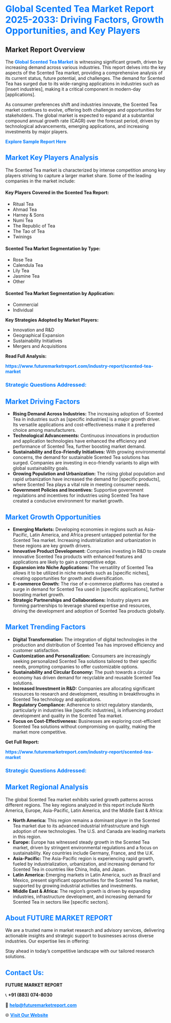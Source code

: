 <h1 style="color: #007BFF;">Global Scented Tea Market Report 2025-2033: Driving Factors, Growth Opportunities, and Key Players</h1>

<section id="overview">
<h2>Market Report Overview</h2>
<p>The <a href="https://www.futuremarketreport.com/industry-report/scented-tea-market" style="color: #007BFF; text-decoration: none;"><strong>Global Scented Tea Market</strong></a> is witnessing significant growth, driven by increasing demand across various industries. This report delves into the key aspects of the Scented Tea market, providing a comprehensive analysis of its current status, future potential, and challenges. The demand for Scented Tea has surged due to its wide-ranging applications in industries such as [insert industries], making it a critical component in modern-day [applications].</p>
<p>As consumer preferences shift and industries innovate, the Scented Tea market continues to evolve, offering both challenges and opportunities for stakeholders. The global market is expected to expand at a substantial compound annual growth rate (CAGR) over the forecast period, driven by technological advancements, emerging applications, and increasing investments by major players.</p>
</section>

<section id="overview">
<p><a href="https://www.futuremarketreport.com/request-sample/reportId=92616" style="color: #007BFF; text-decoration: none;"><strong>Explore Sample Report Here</strong></a></p>
</section>

<section id="key-players">
<h2 style="color: #007BFF;">Market Key Players Analysis</h2>
<p>The Scented Tea market is characterized by intense competition among key players striving to capture a larger market share. Some of the leading companies in the market include:</p>
<h4>Key Players Covered in the Scented Tea Report:</h4>
<ul><li>Ritual Tea</li><li>Ahmad Tea</li><li>Harney &amp; Sons</li><li>Numi Tea</li><li>The Republic of Tea</li><li>The Tao of Tea</li><li>Twinings</li></ul>
<h4>Scented Tea Market Segmentation by Type:</h4>
<ul><li>Rose Tea</li><li>Calendula Tea</li><li>Lily Tea</li><li>Jasmine Tea</li><li>Other</li></ul>

<h4>Scented Tea Market Segmentation by Application:</h4>
<ul><li>Commercial</li><li>Individual</li></ul>
<p><strong>Key Strategies Adopted by Market Players:</strong></p>
<ul>
<li>Innovation and R&D</li>
<li>Geographical Expansion</li>
<li>Sustainability Initiatives</li>
<li>Mergers and Acquisitions</li>
</ul>
</section>

<section>
<p><strong>Read Full Analysis: </strong></p><a href="https://www.futuremarketreport.com/industry-report/scented-tea-market" style="color: #007BFF; text-decoration: none;"><strong>https://www.futuremarketreport.com/industry-report/scented-tea-market</strong></a>
<h3 style="color: #007BFF;">Strategic Questions Addressed:</h3>
</section>

<section id="driving-factors">
<h2 style="color: #007BFF;">Market Driving Factors</h2>
<ul>
<li><strong>Rising Demand Across Industries:</strong> The increasing adoption of Scented Tea in industries such as [specific industries] is a major growth driver. Its versatile applications and cost-effectiveness make it a preferred choice among manufacturers.</li>
<li><strong>Technological Advancements:</strong> Continuous innovations in production and application technologies have enhanced the efficiency and performance of Scented Tea, further boosting market demand.</li>
<li><strong>Sustainability and Eco-Friendly Initiatives:</strong> With growing environmental concerns, the demand for sustainable Scented Tea solutions has surged. Companies are investing in eco-friendly variants to align with global sustainability goals.</li>
<li><strong>Growing Population and Urbanization:</strong> The rising global population and rapid urbanization have increased the demand for [specific products], where Scented Tea plays a vital role in meeting consumer needs.</li>
<li><strong>Government Policies and Incentives:</strong> Supportive government regulations and incentives for industries using Scented Tea have created a conducive environment for market growth.</li>
</ul>
</section>

<section id="growth-opportunities">
<h2 style="color: #007BFF;">Market Growth Opportunities</h2>
<ul>
<li><strong>Emerging Markets:</strong> Developing economies in regions such as Asia-Pacific, Latin America, and Africa present untapped potential for the Scented Tea market. Increasing industrialization and urbanization in these regions are key growth drivers.</li>
<li><strong>Innovative Product Development:</strong> Companies investing in R&D to create innovative Scented Tea products with enhanced features and applications are likely to gain a competitive edge.</li>
<li><strong>Expansion into Niche Applications:</strong> The versatility of Scented Tea allows it to be utilized in niche markets such as [specific niches], creating opportunities for growth and diversification.</li>
<li><strong>E-commerce Growth:</strong> The rise of e-commerce platforms has created a surge in demand for Scented Tea used in [specific applications], further boosting market growth.</li>
<li><strong>Strategic Partnerships and Collaborations:</strong> Industry players are forming partnerships to leverage shared expertise and resources, driving the development and adoption of Scented Tea products globally.</li>
</ul>
</section>

<section id="trending-factors">
<h2 style="color: #007BFF;">Market Trending Factors</h2>
<ul>
<li><strong>Digital Transformation:</strong> The integration of digital technologies in the production and distribution of Scented Tea has improved efficiency and customer satisfaction.</li>
<li><strong>Customization and Personalization:</strong> Consumers are increasingly seeking personalized Scented Tea solutions tailored to their specific needs, prompting companies to offer customizable options.</li>
<li><strong>Sustainability and Circular Economy:</strong> The push towards a circular economy has driven demand for recyclable and reusable Scented Tea solutions.</li>
<li><strong>Increased Investment in R&D:</strong> Companies are allocating significant resources to research and development, resulting in breakthroughs in Scented Tea technology and applications.</li>
<li><strong>Regulatory Compliance:</strong> Adherence to strict regulatory standards, particularly in industries like [specific industries], is influencing product development and quality in the Scented Tea market.</li>
<li><strong>Focus on Cost-Effectiveness:</strong> Businesses are exploring cost-efficient Scented Tea solutions without compromising on quality, making the market more competitive.</li>
</ul>
</section>

<section>
<p><strong>Get Full Report: </strong></p><a href="https://www.futuremarketreport.com/industry-report/scented-tea-market" style="color: #007BFF; text-decoration: none;"><strong>https://www.futuremarketreport.com/industry-report/scented-tea-market</strong></a>
<h3 style="color: #007BFF;">Strategic Questions Addressed:</h3>
</section>


<section id="regional-analysis">
<h2 style="color: #007BFF;">Market Regional Analysis</h2>
<p>The global Scented Tea market exhibits varied growth patterns across different regions. The key regions analyzed in this report include North America, Europe, Asia-Pacific, Latin America, and the Middle East & Africa:</p>
<ul>
<li><strong>North America:</strong> This region remains a dominant player in the Scented Tea market due to its advanced industrial infrastructure and high adoption of new technologies. The U.S. and Canada are leading markets in this region.</li>
<li><strong>Europe:</strong> Europe has witnessed steady growth in the Scented Tea market, driven by stringent environmental regulations and a focus on sustainability. Key countries include Germany, France, and the U.K.</li>
<li><strong>Asia-Pacific:</strong> The Asia-Pacific region is experiencing rapid growth, fueled by industrialization, urbanization, and increasing demand for Scented Tea in countries like China, India, and Japan.</li>
<li><strong>Latin America:</strong> Emerging markets in Latin America, such as Brazil and Mexico, present significant opportunities for the Scented Tea market, supported by growing industrial activities and investments.</li>
<li><strong>Middle East & Africa:</strong> The region’s growth is driven by expanding industries, infrastructure development, and increasing demand for Scented Tea in sectors like [specific sectors].</li>
</ul>
</section>

<footer>
<h2 style="color: #007BFF;">About FUTURE MARKET REPORT</h2>
<p>We are a trusted name in market research and advisory services, delivering actionable insights and strategic support to businesses across diverse industries. Our expertise lies in offering:</p>

<p>Stay ahead in today’s competitive landscape with our tailored research solutions.</p>

<h2 style="color: #007BFF;">Contact Us:</h2>
<p><strong>FUTURE MARKET REPORT</strong></p>
<p>📞 <strong>+91 (883) 074-8030</strong></p>
<p>📧 <strong><a href="mailto:help@futuremarketreport.com" style="color: #007BFF;">help@futuremarketreport.com</a></strong></p>
<p>🌐 <strong><a href="https://www.futuremarketreport.com/" style="color: #007BFF;">Visit Our Website</a></strong></p>
</footer>